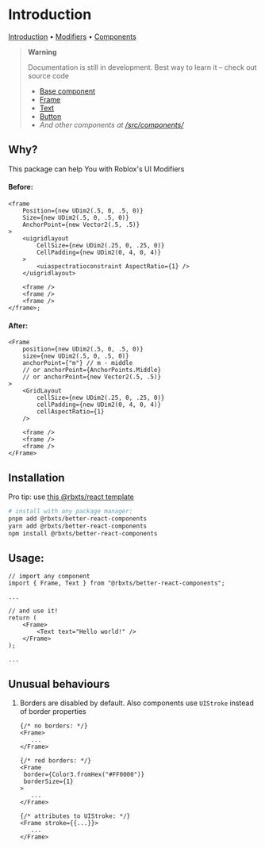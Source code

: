 # Introduction

<u>Introduction</u> • [Modifiers](2_Modifiers.md) • [Components](3_Components.md)

> **Warning**
>
> Documentation is still in development. Best way to learn it – check out source code
>
> - [Base component](../src/expandBase.tsx)
> - [Frame](../src/components/Frame.tsx)
> - [Text](../src/components/Text.tsx)
> - [Button](../src/components/Button.tsx)
> - _And other components at [/src/components/](../src/components/)_
>

## Why?

This package can help You with Roblox's UI Modifiers

#### Before:

```tsx
<frame
	Position={new UDim2(.5, 0, .5, 0)}
	Size={new UDim2(.5, 0, .5, 0)}
	AnchorPoint={new Vector2(.5, .5)}
>
	<uigridlayout
		CellSize={new UDim2(.25, 0, .25, 0)}
		CellPadding={new UDim2(0, 4, 0, 4)}
	>
		<uiaspectratioconstraint AspectRatio={1} />
	</uigridlayout>

	<frame />
	<frame />
	<frame />
</frame>;
```

#### After:

```tsx
<Frame
	position={new UDim2(.5, 0, .5, 0)}
	size={new UDim2(.5, 0, .5, 0)}
	anchorPoint={"m"} // m - middle
	// or anchorPoint={AnchorPoints.Middle}
	// or anchorPoint={new Vector2(.5, .5)}
>
	<GridLayout
		cellSize={new UDim2(.25, 0, .25, 0)}
		cellPadding={new UDim2(0, 4, 0, 4)}
		cellAspectRatio={1}
	/>

	<frame />
	<frame />
	<frame />
</Frame>
```

## Installation

Pro tip: use [this @rbxts/react template](https://github.com/littensy/rbxts-react-example)

```bash
# install with any package manager:
pnpm add @rbxts/better-react-components
yarn add @rbxts/better-react-components
npm install @rbxts/better-react-components
```

## Usage:

```tsx
// import any component
import { Frame, Text } from "@rbxts/better-react-components";

...

// and use it!
return (
	<Frame>
		<Text text="Hello world!" />
	</Frame>
);

...
```

## Unusual behaviours

1. Borders are disabled by default. Also components use `UIStroke` instead of border properties
   ```tsx
   {/* no borders: */}
   <Frame> 
      ...
   </Frame>
   
   {/* red borders: */}
   <Frame 
    border={Color3.fromHex("#FF0000")}
    borderSize={1}
   > 
      ...
   </Frame>
   
   {/* attributes to UIStroke: */}
   <Frame stroke={{...}}> 
      ...
   </Frame>
   ```